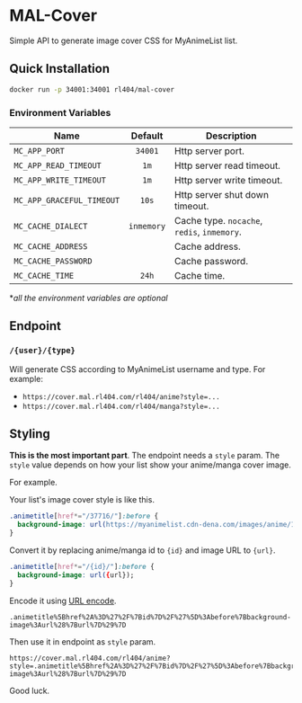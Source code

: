 # MAL-Cover

Simple API to generate image cover CSS for MyAnimeList list.

## Quick Installation

```bash
docker run -p 34001:34001 rl404/mal-cover
```

### Environment Variables

| Name                      |  Default   | Description                                 |
| ------------------------- | :--------: | ------------------------------------------- |
| `MC_APP_PORT`             |  `34001`   | Http server port.                           |
| `MC_APP_READ_TIMEOUT`     |    `1m`    | Http server read timeout.                   |
| `MC_APP_WRITE_TIMEOUT`    |    `1m`    | Http server write timeout.                  |
| `MC_APP_GRACEFUL_TIMEOUT` |   `10s`    | Http server shut down timeout.              |
| `MC_CACHE_DIALECT`        | `inmemory` | Cache type. `nocache`, `redis`, `inmemory`. |
| `MC_CACHE_ADDRESS`        |            | Cache address.                              |
| `MC_CACHE_PASSWORD`       |            | Cache password.                             |
| `MC_CACHE_TIME`           |   `24h`    | Cache time.                                 |

\*_all the environment variables are optional_

## Endpoint

### `/{user}/{type}`

Will generate CSS according to MyAnimeList username and type. For example:

- `https://cover.mal.rl404.com/rl404/anime?style=...`
- `https://cover.mal.rl404.com/rl404/manga?style=...`

## Styling

**This is the most important part**. The endpoint needs a `style` param. The `style` value depends on how your list show your anime/manga cover image.

For example.

Your list's image cover style is like this.

```css
.animetitle[href*="/37716/"]:before {
  background-image: url(https://myanimelist.cdn-dena.com/images/anime/1889/93555.jpg);
}
```

Convert it by replacing anime/manga id to `{id}` and image URL to `{url}`.

```css
.animetitle[href*="/{id}/"]:before {
  background-image: url({url});
}
```

Encode it using [URL encode](https://www.urlencoder.org/).

```properties
.animetitle%5Bhref%2A%3D%27%2F%7Bid%7D%2F%27%5D%3Abefore%7Bbackground-image%3Aurl%28%7Burl%7D%29%7D
```

Then use it in endpoint as `style` param.

```
https://cover.mal.rl404.com/rl404/anime?style=.animetitle%5Bhref%2A%3D%27%2F%7Bid%7D%2F%27%5D%3Abefore%7Bbackground-image%3Aurl%28%7Burl%7D%29%7D
```

Good luck.
